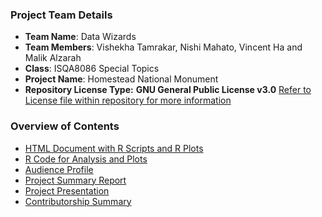 ### Project Team Details
* **Team Name**: Data Wizards
* **Team Members**: Vishekha Tamrakar, Nishi Mahato, Vincent Ha and Malik Alzarah
* **Class**: ISQA8086 Special Topics
* **Project Name**: Homestead National Monument
* **Repository License Type:** **GNU General Public License v3.0** [Refer to License file within repository for more information](https://github.com/datawizard8086/DW8086/blob/master/LICENSE)

### **Overview of Contents**
* [HTML Document with R Scripts and R Plots]()
* [R Code for Analysis and Plots](https://github.com/datawizard8086/DW8086/tree/master/Git%20Package/R%20code%20for%20Analysis%20and%20Plots)
* [Audience Profile](https://github.com/datawizard8086/DW8086/tree/master/Git%20Package/Audience%20Profile)
* [Project Summary Report](https://github.com/datawizard8086/DW8086/tree/master/Git%20Package/Project%20Summary%20Report)
* [Project Presentation]()
* [Contributorship Summary](https://github.com/datawizard8086/DW8086/tree/master/Git%20Package/Contributorship%20Summary)
